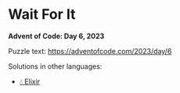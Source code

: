 # Wait For It

**Advent of Code: Day 6, 2023**

Puzzle text: https://adventofcode.com/2023/day/6

Solutions in other languages:

- [💧 Elixir](../../../elixir/lib/2023/06_wait_for_it)
